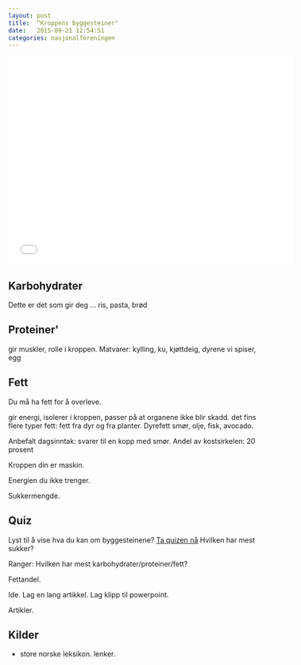 ```yaml
---
layout: post
title:  “Kroppens byggesteiner"
date:   2015-09-21 12:54:51
categories: nasjonalforeningen
---
```

<iframe src="//slides.com/nomaanahgharian/slack/embed?style=light" width="576" height="420" scrolling="no" frameborder="0" webkitallowfullscreen mozallowfullscreen allowfullscreen></iframe>

## Karbohydrater


Dette er det som gir deg …
ris, pasta, brød
## Proteiner'
gir muskler, rolle i kroppen. 
Matvarer: kylling, ku, kjøttdeig, dyrene vi spiser, egg
## Fett
Du må ha fett for å overleve. 

gir energi, isolerer i kroppen, passer på at organene ikke blir skadd. 
det fins flere typer fett: fett fra dyr og fra planter. Dyrefett 
smør, olje, fisk, avocado. 



Anbefalt dagsinntak: svarer til en kopp med smør. 
Andel av kostsirkelen: 20 prosent


Kroppen din er maskin. 

Energien du ikke trenger. 

Sukkermengde. 


## Quiz
Lyst til å vise hva du kan om byggesteinene? [Ta quizen nå](/quiz-byggesteiner)
Hvilken har mest sukker?

Ranger: Hvilken har mest karbohydrater/proteiner/fett? 


Fettandel.  

Ide. Lag en lang artikkel. Lag klipp til powerpoint.  

Artikler.


## Kilder 
* store norske leksikon. lenker.